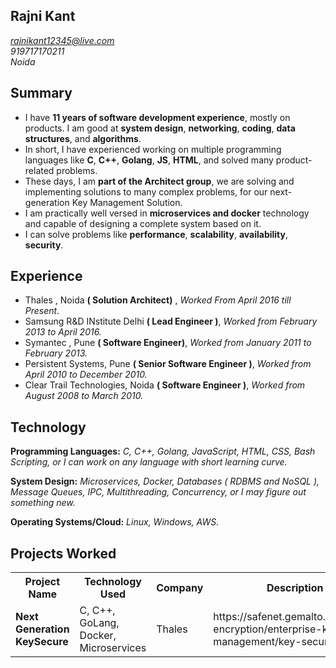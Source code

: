 ## Rajni Kant 
*rajnikant12345@live.com*<br/>*919717170211*<br/>*Noida*

## Summary
* I have **11 years of software development experience**, mostly on products. I am good at **system design**, **networking**, **coding**, **data structures**, and **algorithms**. 
* In short, I have experienced working on multiple programming languages like **C**, **C++**, **Golang**, **JS**, **HTML**, and solved many product-related problems. 
* These days, I am **part of the Architect group**, we are solving and implementing solutions to many complex problems, for our next-generation Key Management Solution.
* I am practically well versed in **microservices and docker** technology and capable of designing a complete system based on it.
* I can solve problems like **performance**, **scalability**, **availability**, **security**. 

## Experience
* Thales , Noida **( Solution Architect)** , *Worked From April 2016 till Present.*
* Samsung R&D INstitute Delhi **( Lead Engineer )**, *Worked from February 2013 to April 2016.*
* Symantec , Pune **( Software Engineer)**, *Worked from January 2011 to February 2013.*
* Persistent Systems, Pune **( Senior Software Engineer )**, *Worked from April 2010 to December 2010.*
* Clear Trail Technologies, Noida **( Software Engineer )**, *Worked from August 2008 to March 2010.*

## Technology
**Programming Languages:** *C, C++, Golang, JavaScript, HTML, CSS, Bash Scripting, or I can work on any language with short learning curve.*

**System Design:** *Microservices, Docker, Databases ( RDBMS and NoSQL ), Message Queues, IPC, Multithreading, Concurrency, or I may figure out something new.*

**Operating Systems/Cloud:** *Linux, Windows, AWS.*

## Projects Worked
<table>
  <tr>
    <th>Project Name</th>
    <th>Technology Used</th>
    <th>Company</th>
    <th>Description</th>
    <th>Components Worked</th>
  </tr>
  <tr>
    <td> <b>Next Generation KeySecure</b> </td>
    <td>C, C++, GoLang, Docker, Microservices </td>
    <td>Thales</td>
     <td>https://safenet.gemalto.com/data-encryption/enterprise-key-management/key-secure/</td>
  </tr>
</table>









